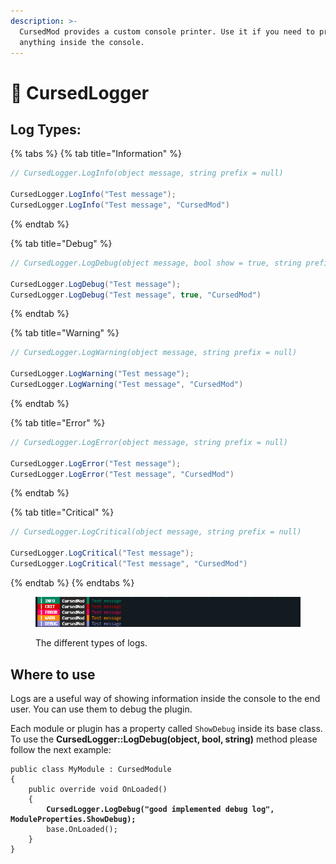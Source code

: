 ```yaml
---
description: >-
  CursedMod provides a custom console printer. Use it if you need to print
  anything inside the console.
---
```


# 📄 CursedLogger

## Log Types:

{% tabs %}
{% tab title="Information" %}
```csharp
// CursedLogger.LogInfo(object message, string prefix = null)

CursedLogger.LogInfo("Test message");
CursedLogger.LogInfo("Test message", "CursedMod")
```
{% endtab %}

{% tab title="Debug" %}
```csharp
// CursedLogger.LogDebug(object message, bool show = true, string prefix = null)

CursedLogger.LogDebug("Test message");
CursedLogger.LogDebug("Test message", true, "CursedMod")
```
{% endtab %}

{% tab title="Warning" %}
```csharp
// CursedLogger.LogWarning(object message, string prefix = null)

CursedLogger.LogWarning("Test message");
CursedLogger.LogWarning("Test message", "CursedMod")
```
{% endtab %}

{% tab title="Error" %}
```csharp
// CursedLogger.LogError(object message, string prefix = null)

CursedLogger.LogError("Test message");
CursedLogger.LogError("Test message", "CursedMod")
```
{% endtab %}

{% tab title="Critical" %}
```csharp
// CursedLogger.LogCritical(object message, string prefix = null)

CursedLogger.LogCritical("Test message");
CursedLogger.LogCritical("Test message", "CursedMod")
```
{% endtab %}
{% endtabs %}

<figure><img src="../../.gitbook/assets/image (4).png" alt=""><figcaption><p>The different types of logs.</p></figcaption></figure>

## Where to use

Logs are a useful way of showing information inside the console to the end user. You can use them to debug the plugin.

&#x20;Each module or plugin has a property called `ShowDebug` inside its base class. To use the **CursedLogger::LogDebug(object, bool, string)** method please follow the next example:

<pre class="language-csharp"><code class="lang-csharp">public class MyModule : CursedModule
{
    public override void OnLoaded()
    {
<strong>        CursedLogger.LogDebug("good implemented debug log", ModuleProperties.ShowDebug);
</strong>        base.OnLoaded();
    }
}
</code></pre>
